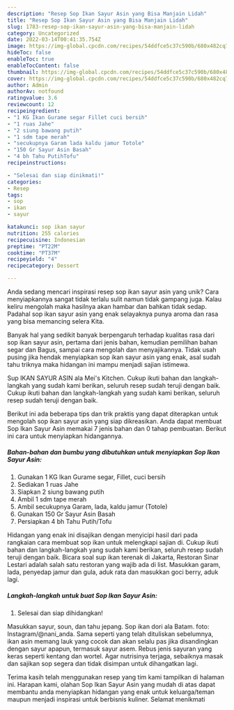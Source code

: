 ```yaml
---
description: "Resep Sop Ikan Sayur Asin yang Bisa Manjain Lidah"
title: "Resep Sop Ikan Sayur Asin yang Bisa Manjain Lidah"
slug: 1783-resep-sop-ikan-sayur-asin-yang-bisa-manjain-lidah
category: Uncategorized
date: 2022-03-14T00:41:35.754Z
image: https://img-global.cpcdn.com/recipes/54ddfce5c37c590b/680x482cq70/sop-ikan-sayur-asin-foto-resep-utama.jpg
hideToc: false
enableToc: true
enableTocContent: false
thumbnail: https://img-global.cpcdn.com/recipes/54ddfce5c37c590b/680x482cq70/sop-ikan-sayur-asin-foto-resep-utama.jpg
cover: https://img-global.cpcdn.com/recipes/54ddfce5c37c590b/680x482cq70/sop-ikan-sayur-asin-foto-resep-utama.jpg
author: Admin
authorAv: notfound
ratingvalue: 3.6
reviewcount: 12
recipeingredient:
- "1 KG Ikan Gurame segar Fillet cuci bersih"
- "1 ruas Jahe"
- "2 siung bawang putih"
- "1 sdm tape merah"
- "secukupnya Garam lada kaldu jamur Totole"
- "150 Gr Sayur Asin Basah"
- "4 bh Tahu PutihTofu"
recipeinstructions:

- "Selesai dan siap dinikmati!"
categories:
- Resep
tags:
- sop
- ikan
- sayur

katakunci: sop ikan sayur 
nutrition: 255 calories
recipecuisine: Indonesian
preptime: "PT22M"
cooktime: "PT37M"
recipeyield: "4"
recipecategory: Dessert

---
```





Anda sedang mencari inspirasi resep sop ikan sayur asin yang unik? Cara menyiapkannya sangat tidak terlalu sulit namun tidak gampang juga. Kalau keliru mengolah maka hasilnya akan hambar dan bahkan tidak sedap. Padahal sop ikan sayur asin yang enak selayaknya punya aroma dan rasa yang bisa memancing selera Kita.





Banyak hal yang sedikit banyak berpengaruh terhadap kualitas rasa dari sop ikan sayur asin, pertama dari jenis bahan, kemudian pemilihan bahan segar dan Bagus, sampai cara mengolah dan menyajikannya. Tidak usah pusing jika hendak menyiapkan sop ikan sayur asin yang enak,      asal sudah tahu triknya maka hidangan ini mampu menjadi sajian istimewa.














Sup IKAN SAYUR ASIN ala Mei&#39;s Kitchen. Cukup ikuti bahan dan langkah-langkah yang sudah kami berikan, seluruh resep sudah teruji dengan baik. Cukup ikuti bahan dan langkah-langkah yang sudah kami berikan, seluruh resep sudah teruji dengan baik.






Berikut ini ada beberapa tips dan trik praktis yang dapat diterapkan untuk mengolah sop ikan sayur asin yang siap dikreasikan. Anda dapat membuat Sop Ikan Sayur Asin memakai 7 jenis bahan dan 0 tahap pembuatan. Berikut ini cara untuk menyiapkan hidangannya.

<!--inarticleads1-->

##### Bahan-bahan dan bumbu yang dibutuhkan untuk menyiapkan Sop Ikan Sayur Asin:

1. Gunakan 1 KG Ikan Gurame segar, Fillet, cuci bersih
1. Sediakan 1 ruas Jahe
1. Siapkan 2 siung bawang putih
1. Ambil 1 sdm tape merah
1. Ambil secukupnya Garam, lada, kaldu jamur (Totole)
1. Gunakan 150 Gr Sayur Asin Basah
1. Persiapkan 4 bh Tahu Putih/Tofu


Hidangan yang enak ini disajikan dengan menyicipi hasil dari pada rangkaian cara membuat sop ikan untuk melengkapi sajian di. Cukup ikuti bahan dan langkah-langkah yang sudah kami berikan, seluruh resep sudah teruji dengan baik. Bicara soal sup ikan terenak di Jakarta, Restoran Sinar Lestari adalah salah satu restoran yang wajib ada di list. Masukkan garam, lada, penyedap jamur dan gula, aduk rata dan masukkan goci berry, aduk lagi. 

<!--inarticleads2-->

##### Langkah-langkah untuk buat Sop Ikan Sayur Asin:


1. Selesai dan siap dihidangkan!

Masukkan sayur, soun, dan tahu jepang. Sop ikan dori ala Batam. foto: Instagram/@nani_anda. Sama seperti yang telah dituliskan sebelumnya, ikan asin memang lauk yang cocok dan akan selalu pas jika disandingkan dengan sayur apapun, termasuk sayur asem. Rebus jenis sayuran yang keras seperti kentang dan wortel. Agar nutrisinya terjaga, sebaiknya masak dan sajikan sop segera dan tidak disimpan untuk dihangatkan lagi. 

Terima kasih telah menggunakan resep yang tim kami tampilkan di halaman ini. Harapan kami, olahan Sop Ikan Sayur Asin yang mudah di atas dapat membantu anda menyiapkan hidangan yang enak untuk keluarga/teman maupun menjadi inspirasi untuk berbisnis kuliner. Selamat menikmati
